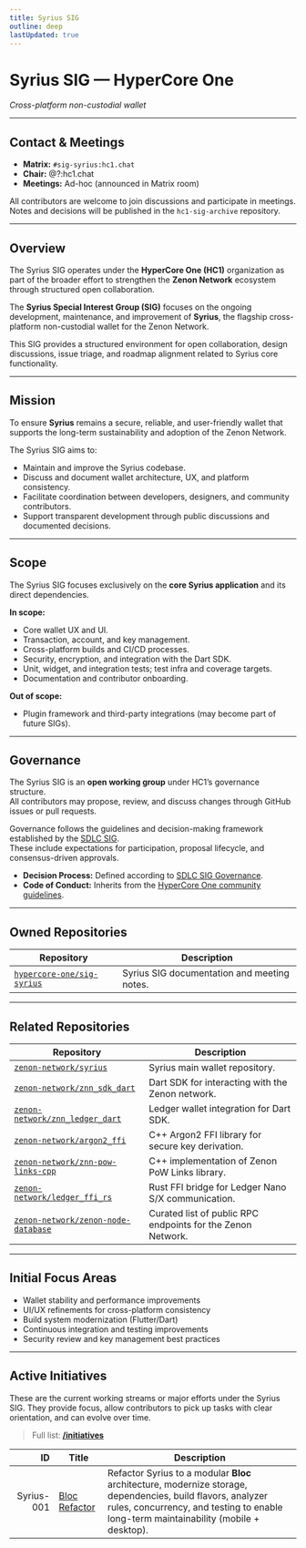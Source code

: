 ```yaml
---
title: Syrius SIG
outline: deep
lastUpdated: true
---
```


# Syrius SIG — HyperCore One
*Cross-platform non-custodial wallet*

---

## Contact & Meetings

- **Matrix:** `#sig-syrius:hc1.chat`  
- **Chair:** @?:hc1.chat  
- **Meetings:** Ad-hoc (announced in Matrix room)

All contributors are welcome to join discussions and participate in meetings. Notes and decisions will be published in the `hc1-sig-archive` repository.

---

## Overview

The Syrius SIG operates under the **HyperCore One (HC1)** organization as part of the broader effort to strengthen the **Zenon Network** ecosystem through structured open collaboration.

The **Syrius Special Interest Group (SIG)** focuses on the ongoing development, maintenance, and improvement of **Syrius**, the flagship cross-platform non-custodial wallet for the Zenon Network.

This SIG provides a structured environment for open collaboration, design discussions, issue triage, and roadmap alignment related to Syrius core functionality.

---

## Mission

To ensure **Syrius** remains a secure, reliable, and user-friendly wallet that supports the long-term sustainability and adoption of the Zenon Network.

The Syrius SIG aims to:
- Maintain and improve the Syrius codebase.
- Discuss and document wallet architecture, UX, and platform consistency.
- Facilitate coordination between developers, designers, and community contributors.
- Support transparent development through public discussions and documented decisions.

---

## Scope

The Syrius SIG focuses exclusively on the **core Syrius application** and its direct dependencies.

**In scope:**
- Core wallet UX and UI.  
- Transaction, account, and key management.  
- Cross-platform builds and CI/CD processes.  
- Security, encryption, and integration with the Dart SDK.
- Unit, widget, and integration tests; test infra and coverage targets.
- Documentation and contributor onboarding.  

**Out of scope:**
- Plugin framework and third-party integrations (may become part of future SIGs).

---

## Governance

The Syrius SIG is an **open working group** under HC1’s governance structure.  
All contributors may propose, review, and discuss changes through GitHub issues or pull requests.

Governance follows the guidelines and decision-making framework established by the [SDLC SIG](https://github.com/hypercore-one/sig-sdlc).  
These include expectations for participation, proposal lifecycle, and consensus-driven approvals.

- **Decision Process:** Defined according to [SDLC SIG Governance](https://github.com/hypercore-one/sig-sdlc).  
- **Code of Conduct:** Inherits from the [HyperCore One community guidelines](https://github.com/hypercore-one/.github/blob/master/CODE_OF_CONDUCT.md).

---

## Owned Repositories

| Repository | Description |
|-------------|--------------|
| [`hypercore-one/sig-syrius`](https://github.com/hypercore-one/sig-syrius) | Syrius SIG documentation and meeting notes. |

---

## Related Repositories

| Repository | Description |
|-------------|-------------|
| [`zenon-network/syrius`](https://github.com/zenon-network/syrius) | Syrius main wallet repository. |
| [`zenon-network/znn_sdk_dart`](https://github.com/zenon-network/znn_sdk_dart) | Dart SDK for interacting with the Zenon network. |
| [`zenon-network/znn_ledger_dart`](https://github.com/zenon-network/znn_ledger_dart) | Ledger wallet integration for Dart SDK. |
| [`zenon-network/argon2_ffi`](https://github.com/zenon-network/argon2_ffi) | C++ Argon2 FFI library for secure key derivation. |
| [`zenon-network/znn-pow-links-cpp`](https://github.com/zenon-network/znn-pow-links-cpp) | C++ implementation of Zenon PoW Links library. |
| [`zenon-network/ledger_ffi_rs`](https://github.com/zenon-network/ledger_ffi_rs) | Rust FFI bridge for Ledger Nano S/X communication. |
| [`zenon-network/zenon-node-database`](https://github.com/zenon-network/zenon-node-database) | Curated list of public RPC endpoints for the Zenon Network. |

---

## Initial Focus Areas

- Wallet stability and performance improvements  
- UI/UX refinements for cross-platform consistency  
- Build system modernization (Flutter/Dart)  
- Continuous integration and testing improvements  
- Security review and key management best practices  

---

## Active Initiatives

These are the current working streams or major efforts under the Syrius SIG. They provide focus, allow contributors to pick up tasks with clear orientation, and can evolve over time.

> Full list: **[/initiatives](/initiatives)**

| ID | Title | Description |
|---:|---|---|
| Syrius-001 | [Bloc Refactor](/initiatives/syrius-001) | Refactor Syrius to a modular **Bloc** architecture, modernize storage, dependencies, build flavors, analyzer rules, concurrency, and testing to enable long-term maintainability (mobile + desktop). |